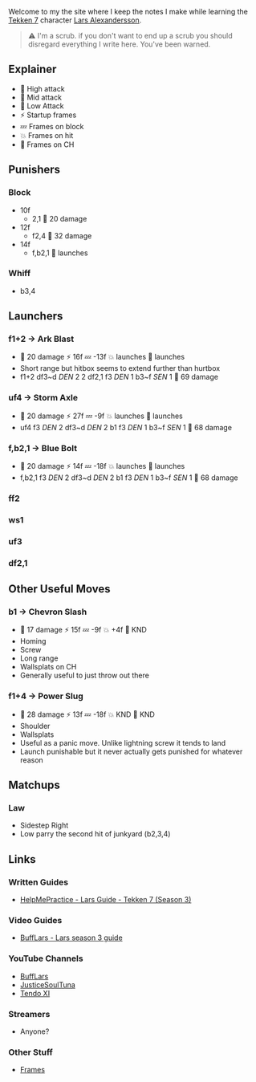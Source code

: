 Welcome to my the site where I keep the notes I make while learning the [Tekken 7](https://en.wikipedia.org/wiki/Tekken_7) character [Lars Alexandersson](https://en.wikipedia.org/wiki/Lars_Alexandersson).

> :warning: I'm a scrub. if you don't want to end up a scrub you should disregard everything I write here. You've been warned.

## Explainer

- :purple_heart: High attack
- :yellow_heart: Mid attack
- :blue_heart: Low Attack
- :zap: Startup frames
- :zzz: Frames on block
- :boom: Frames on hit
- :anger: Frames on CH

## Punishers

### Block

- 10f
  - 2,1 :purple_heart: 20 damage
- 12f
  - f2,4 :purple_heart: 32 damage
- 14f
  - f,b2,1 :yellow_heart: launches

### Whiff

- b3,4

## Launchers

### f1+2 &rarr; Ark Blast

- :yellow_heart: 20 damage :zap: 16f :zzz: -13f :boom: launches :anger: launches
- Short range but hitbox seems to extend further than hurtbox
- f1+2 df3\~d *DEN* 2 2 df2,1 f3 *DEN* 1 b3\~f *SEN* 1 :yellow_heart: 69 damage

### uf4 &rarr; Storm Axle

- :yellow_heart: 20 damage :zap: 27f :zzz: -9f :boom: launches :anger: launches
- uf4 f3 *DEN* 2 df3\~d *DEN* 2 b1 f3 *DEN* 1 b3\~f *SEN* 1 :yellow_heart: 68 damage

### f,b2,1 &rarr; Blue Bolt

- :yellow_heart: 20 damage :zap: 14f :zzz: -18f :boom: launches :anger: launches
- f,b2,1 f3 *DEN* 2 df3\~d *DEN* 2 b1 f3 *DEN* 1 b3\~f *SEN* 1 :yellow_heart: 68 damage

### ff2

### ws1

### uf3

### df2,1

## Other Useful Moves

### b1 &rarr; Chevron Slash

- :yellow_heart: 17 damage :zap: 15f :zzz: -9f :boom: +4f :anger: KND
- Homing
- Screw
- Long range
- Wallsplats on CH
- Generally useful to just throw out there

### f1+4 &rarr; Power Slug

- :yellow_heart: 28 damage :zap: 13f :zzz: -18f :boom: KND :anger: KND
- Shoulder
- Wallsplats
- Useful as a panic move. Unlike lightning screw it tends to land
- Launch punishable but it never actually gets punished for whatever reason

## Matchups

### Law

- Sidestep Right
- Low parry the second hit of junkyard (b2,3,4)

## Links

### Written Guides

- [HelpMePractice - Lars Guide - Tekken 7 (Season 3)](https://docs.google.com/document/d/1OUvKXID4n4a2XuFL7qJWBLlU_3C6rBu_Cb4MxWHrP5o/edit?usp=drivesdk)

### Video Guides

- [BuffLars - Lars season 3 guide](https://www.youtube.com/watch?v=60D7B4Sk1e0)

### YouTube Channels

- [BuffLars](https://www.youtube.com/user/JFRAC601)
- [JusticeSoulTuna](https://www.youtube.com/user/TheSoulOfBasement15)
- [Tendo XI](https://www.youtube.com/user/SuperNicksonic)

### Streamers

- Anyone?

### Other Stuff

- [Frames](http://rbnorway.org/lars-t7-frames/)

